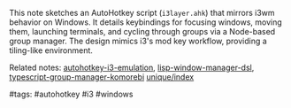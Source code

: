 This note sketches an AutoHotkey script (`i3layer.ahk`) that mirrors i3wm behavior on Windows. It details keybindings for focusing windows, moving them, launching terminals, and cycling through groups via a Node-based group manager. The design mimics i3's mod key workflow, providing a tiling-like environment.

Related notes: [autohotkey-i3-emulation](autohotkey-i3-emulation.md), [lisp-window-manager-dsl](lisp-window-manager-dsl.md), [typescript-group-manager-komorebi](typescript-group-manager-komorebi.md) [unique/index](../../unique/index.md)

#tags: #autohotkey #i3 #windows
